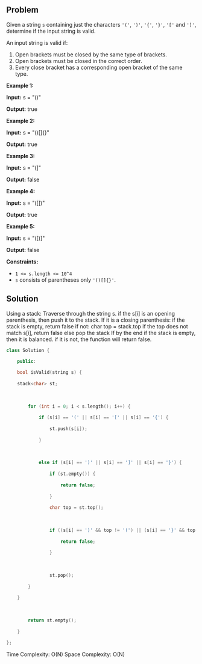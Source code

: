 ## Problem
Given a string `s` containing just the characters `'('`, `')'`, `'{'`, `'}'`, `'['` and `']'`, determine if the input string is valid.

An input string is valid if:

1. Open brackets must be closed by the same type of brackets.
2. Open brackets must be closed in the correct order.
3. Every close bracket has a corresponding open bracket of the same type.

**Example 1:**

**Input:** s = "()"

**Output:** true

**Example 2:**

**Input:** s = "()[]{}"

**Output:** true

**Example 3:**

**Input:** s = "(]"

**Output:** false

**Example 4:**

**Input:** s = "([])"

**Output:** true

**Example 5:**

**Input:** s = "([)]"

**Output:** false

**Constraints:**

- `1 <= s.length <= 10^4`
- `s` consists of parentheses only `'()[]{}'`.


## Solution
Using a stack:
Traverse through the string s. if the s[i] is an opening parenthesis, then push it to the stack. 
If it is a closing parenthesis:
	if the stack is empty, return false
	if not:
		char top = stack.top
		if the top does not match s[i], return false
		else pop the stack
If by the end if the stack is empty, then it is balanced. if it is not, the function will return false.

```C++
class Solution {

	public:
	
	bool isValid(string s) {
	
	stack<char> st;
	
	  
	
		for (int i = 0; i < s.length(); i++) {
	
			if (s[i] == '(' || s[i] == '[' || s[i] == '{') {
	
				st.push(s[i]);
	
			}
	
	  
	
			else if (s[i] == ')' || s[i] == ']' || s[i] == '}') {
	
				if (st.empty()) {
	
					return false;
	
				}
	
				char top = st.top();
	
	  
	
				if ((s[i] == ')' && top != '(') || (s[i] == '}' && top != '{') || s[i] == ']' && top != '[') {
	
					return false;
	
				}
	
	  
	
				st.pop();
	
		}
	
	}
	
	  
	
		return st.empty();
	
	}
	
};

```

Time Complexity: O(N)
Space Complexity: O(N)